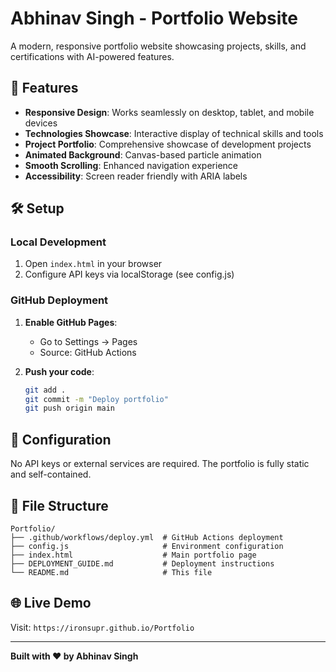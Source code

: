 # Abhinav Singh - Portfolio Website

A modern, responsive portfolio website showcasing projects, skills, and certifications with AI-powered features.

## 🚀 Features

- **Responsive Design**: Works seamlessly on desktop, tablet, and mobile devices
- **Technologies Showcase**: Interactive display of technical skills and tools
- **Project Portfolio**: Comprehensive showcase of development projects
- **Animated Background**: Canvas-based particle animation
- **Smooth Scrolling**: Enhanced navigation experience
- **Accessibility**: Screen reader friendly with ARIA labels

## 🛠️ Setup

### Local Development
1. Open `index.html` in your browser
2. Configure API keys via localStorage (see config.js)

### GitHub Deployment
1. **Enable GitHub Pages**:
   - Go to Settings → Pages
   - Source: GitHub Actions

2. **Push your code**:
   ```bash
   git add .
   git commit -m "Deploy portfolio"
   git push origin main
   ```

## 🔑 Configuration

No API keys or external services are required. The portfolio is fully static and self-contained.

## 📁 File Structure

```
Portfolio/
├── .github/workflows/deploy.yml  # GitHub Actions deployment
├── config.js                     # Environment configuration
├── index.html                    # Main portfolio page
├── DEPLOYMENT_GUIDE.md           # Deployment instructions
└── README.md                     # This file
```

## 🌐 Live Demo

Visit: `https://ironsupr.github.io/Portfolio`

---

**Built with ❤️ by Abhinav Singh**
